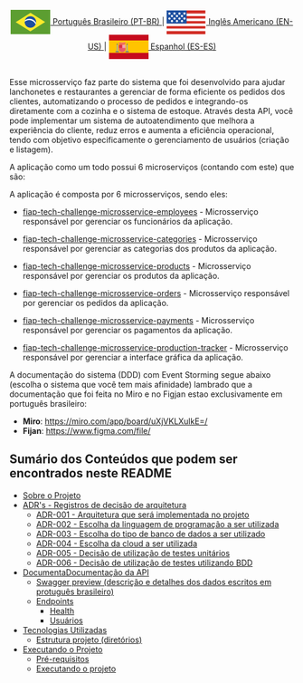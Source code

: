 <br>
<div align="center">
    <a href="./docs/readme/pt-br/sobre-o-projeto.md"><img align="center" alt="Readme do projeto descrevendo do que se trata o mesmo entrando em detalhes técnicos" src="./docs/images/icons/flags/brazil-flag.svg"> Português Brasileiro (PT-BR) </a>|
    <a href="./docs/readme/en-us/readme.md"><img align="center" alt="Project readme describing what it is about, going into technical details" src="./docs/images/icons/flags/usa-flag.svg"> Inglês Americano (EN-US) </a>|
    <a href="/"><img align="center" alt="Readme del proyecto describiendo de qué se trata, entrando en detalles técnicos" src="./docs/images/icons/flags/spain-flag.svg"> Espanhol (ES-ES) </a>
</div>
<br>

Esse microsserviço faz parte do sistema que foi desenvolvido para ajudar lanchonetes e restaurantes a gerenciar de forma eficiente os pedidos dos clientes, automatizando o processo de pedidos e integrando-os diretamente com a cozinha e o sistema de estoque. Através desta API, você pode implementar um sistema de autoatendimento que melhora a experiência do cliente, reduz erros e aumenta a eficiência operacional, tendo com objetivo especificamente o gerenciamento de usuários (criação e listagem).

A aplicação como um todo possui 6 microserviços (contando com este) que são:

A aplicação é composta por 6 microsserviços, sendo eles:

- [fiap-tech-challenge-microsservice-employees]() - Microsserviço responsável por gerenciar os funcionários da aplicação.

- [fiap-tech-challenge-microsservice-categories]() - Microsserviço responsável por gerenciar as categorias dos produtos da aplicação.

- [fiap-tech-challenge-microsservice-products](https://github.com/jhonywalkeer/fiap-tech-challenge-microsservice-products) - Microsserviço responsável por gerenciar os produtos da aplicação.

- [fiap-tech-challenge-microsservice-orders](https://github.com/jhonywalkeer/fiap-tech-challenge-microsservice-orders) - Microsserviço responsável por gerenciar os pedidos da aplicação.

- [fiap-tech-challenge-microsservice-payments](https://github.com/jhonywalkeer/fiap-tech-challenge-microsservice-payments) - Microsserviço responsável por gerenciar os pagamentos da aplicação.

- [fiap-tech-challenge-microsservice-production-tracker](https://github.com/jhonywalkeer/fiap-tech-challenge-microsservice-production-tracker) - Microsserviço responsável por gerenciar a interface gráfica da aplicação.

A documentação do sistema (DDD) com Event Storming segue abaixo (escolha o sistema que você tem mais afinidade) lambrado que a documentação que foi feita no Miro e no Figjan estao exclusivamente em português brasileiro:

- **Miro**: https://miro.com/app/board/uXjVKLXulkE=/
- **Fijan**: https://www.figma.com/file/

## Sumário dos Conteúdos que podem ser encontrados neste README

- [Sobre o Projeto](./docs/readme/pt-br/sobre-o-projeto.md)
- [ADR's - Registros de decisão de arquitetura](./docs/readme/pt-br/adrs-do-projeto.md)
  - [ADR-001 - Arquitetura que será implementada no projeto](./docs/readme/pt-br/adrs/adr-001.md)
  - [ADR-002 - Escolha da linguagem de programação a ser utilizada]()
  - [ADR-003 - Escolha do tipo de banco de dados a ser utilizado]()
  - [ADR-004 - Escolha da cloud a ser utilizada]()
  - [ADR-005 - Decisão de utilização de testes unitários]()
  - [ADR-006 - Decisão de utilização de testes utilizando BDD]()
- [DocumentaDocumentação da API](./docs/readme/pt-br/documentacao-da-api.md)
  - [Swagger preview (descrição e detalhes dos dados escritos em protuguês brasileiro)](./docs/swagger/swagger-render-image.png)
  - [Endpoints](./docs/readme/pt-br/endpoints.md)
    - [Health](./docs/readme/pt-br/endpoints-do-health.md)
    - [Usuários](./docs/readme/pt-br/endpoints-dos-usuarios.md)
- [Tecnologias Utilizadas](./docs/readme/pt-br//tecnologias-utilizadas.md)
  - [Estrutura projeto (diretórios)]()
- [Executando o Projeto]()
  - [Pré-requisitos]()
  - [Executando o projeto]()
